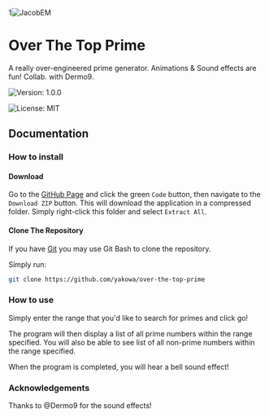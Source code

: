 1![JacobEM](https://jacobem.com/assets/media/JacobEM.png)


# Over The Top Prime

A really over-engineered prime generator. Animations & Sound effects are fun! Collab. with Dermo9.

![Version: 1.0.0](https://img.shields.io/badge/Version-1.1.0-00e0a7)

![License: MIT](https://img.shields.io/badge/License-MIT-776bff)

## Documentation

### How to install

#### Download

Go to the [GitHub Page](https://github.com/yakowa/over-the-top-prime) and click the green `Code` button, then navigate to the `Download ZIP` button. This will download the application in a compressed folder. Simply right-click this folder and select `Extract All`.

#### Clone The Repository

If you have [Git](https://git-scm.com/) you may use Git Bash to clone the repository.

Simply run:
```bash
git clone https://github.com/yakowa/over-the-top-prime
```

### How to use

Simply enter the range that you'd like to search for primes and click go!

The program will then display a list of all prime numbers within the range specified.
You will also be able to see list of all non-prime numbers within the range specified.

When the program is completed, you will hear a bell sound effect!

### Acknowledgements

Thanks to @Dermo9 for the sound effects!